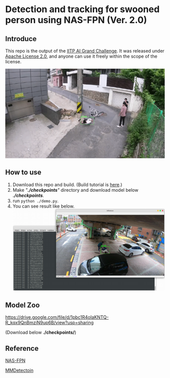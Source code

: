 Detection and tracking for swooned person using NAS-FPN (Ver. 2.0)
========

Introduce
-----
This repo is the output of the [IITP AI Grand Challenge](http://www.ai-challenge.kr/). It was released under [Apache License 2.0](https://github.com/blackCmd/nas-fpn/blob/master/LICENSE), and anyone can use it freely within the scope of the license.

![demo image](resources/sample_slow.gif)

How to use
-------
1. Download this repo and build. (Build tutorial is [here](https://mmdetection.readthedocs.io/en/latest/get_started.html#installation).)
2. Make *"**./checkpoints**"* directory and download model below  ***./checkpoints**.*
3. run ```python ./demo.py```.
4. You can see result like below.
![result_image](resources/inference_result.jpeg)


Model Zoo
-------
https://drive.google.com/file/d/1pbc1R4oIaKNTQ-R_kqx9QnBmziN9up6B/view?usp=sharing

(Download below **./checkpoints/**)

Reference
-----
[NAS-FPN](https://arxiv.org/abs/1904.07392)

[MMDetectoin](https://github.com/open-mmlab/mmdetection)



